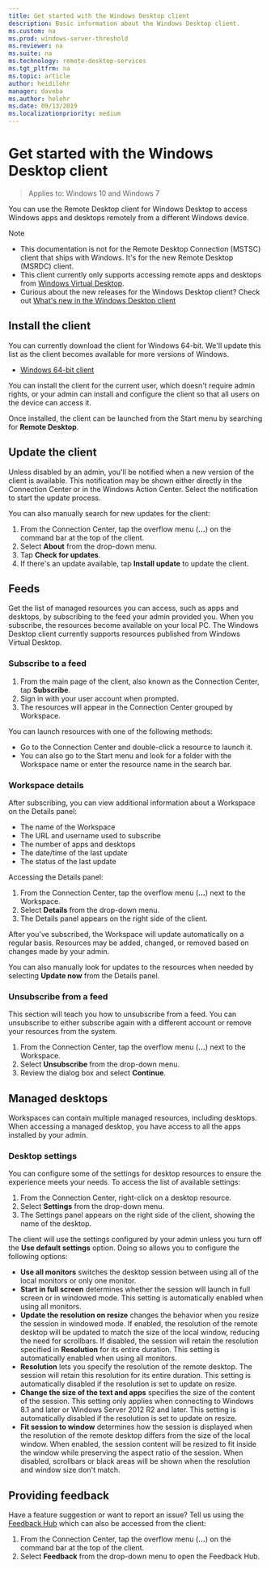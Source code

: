 ```yaml
---
title: Get started with the Windows Desktop client
description: Basic information about the Windows Desktop client.
ms.custom: na
ms.prod: windows-server-threshold
ms.reviewer: na
ms.suite: na
ms.technology: remote-desktop-services
ms.tgt_pltfrm: na
ms.topic: article
author: heidilohr
manager: daveba
ms.author: helohr
ms.date: 09/13/2019
ms.localizationpriority: medium
---
```

# Get started with the Windows Desktop client

>Applies to: Windows 10 and Windows 7

You can use the Remote Desktop client for Windows Desktop to access Windows apps and desktops remotely from a different Windows device.

> [!NOTE]
> - This documentation is not for the Remote Desktop Connection (MSTSC) client that ships with Windows. It's for the new Remote Desktop (MSRDC) client.
> - This client currently only supports accessing remote apps and desktops from [Windows Virtual Desktop](https://aka.ms/wvd).
> - Curious about the new releases for the Windows Desktop client? Check out [What's new in the Windows Desktop client](windowsdesktop-whatsnew.md)

## Install the client

You can currently download the client for Windows 64-bit. We'll update this list as the client becomes available for more versions of Windows.

- [Windows 64-bit client](https://go.microsoft.com/fwlink/?linkid=2068602)

You can install the client for the current user, which doesn't require admin rights, or your admin can install and configure the client so that all users on the device can access it.

Once installed, the client can be launched from the Start menu by searching for **Remote Desktop**.

## Update the client

Unless disabled by an admin, you'll be notified when a new version of the client is available. This notification may be shown either directly in the Connection Center or in the Windows Action Center. Select the notification to start the update process.

You can also manually search for new updates for the client:

1. From the Connection Center, tap the overflow menu (**...**) on the command bar at the top of the client.
2. Select **About** from the drop-down menu.
3. Tap **Check for updates**.
4. If there's an update available, tap **Install update** to update the client.

## Feeds

Get the list of managed resources you can access, such as apps and desktops, by subscribing to the feed your admin provided you. When you subscribe, the resources become available on your local PC. The Windows Desktop client currently supports resources published from Windows Virtual Desktop.

### Subscribe to a feed

1. From the main page of the client, also known as the Connection Center, tap **Subscribe**.
2. Sign in with your user account when prompted.
3. The resources will appear in the Connection Center grouped by Workspace.

You can launch resources with one of the following methods:

- Go to the Connection Center and double-click a resource to launch it.
- You can also go to the Start menu and look for a folder with the Workspace name or enter the resource name in the search bar.

### Workspace details

After subscribing, you can view additional information about a Workspace on the Details panel:

- The name of the Workspace
- The URL and username used to subscribe
- The number of apps and desktops
- The date/time of the last update
- The status of the last update

Accessing the Details panel:

1. From the Connection Center, tap the overflow menu (**...**) next to the Workspace.
2. Select **Details** from the drop-down menu.
3. The Details panel appears on the right side of the client.

After you've subscribed, the Workspace will update automatically on a regular basis. Resources may be added, changed, or removed based on changes made by your admin.

You can also manually look for updates to the resources when needed by selecting **Update now** from the Details panel.

### Unsubscribe from a feed

This section will teach you how to unsubscribe from a feed. You can unsubscribe to either subscribe again with a different account or remove your resources from the system.

1. From the Connection Center, tap the overflow menu (**...**) next to the Workspace.
2. Select **Unsubscribe** from the drop-down menu.
3. Review the dialog box and select **Continue**.

## Managed desktops

Workspaces can contain multiple managed resources, including desktops. When accessing a managed desktop, you have access to all the apps installed by your admin.

### Desktop settings

You can configure some of the settings for desktop resources to ensure the experience meets your needs. To access the list of available settings:

1. From the Connection Center, right-click on a desktop resource.
2. Select **Settings** from the drop-down menu.
3. The Settings panel appears on the right side of the client, showing the name of the desktop.

The client will use the settings configured by your admin unless you turn off the **Use default settings** option. Doing so allows you to configure the following options:

- **Use all monitors** switches the desktop session between using all of the local monitors or only one monitor.
- **Start in full screen** determines whether the session will launch in full screen or in windowed mode. This setting is automatically enabled when using all monitors.
- **Update the resolution on resize** changes the behavior when you resize the session in windowed mode. If enabled, the resolution of the remote desktop will be updated to match the size of the local window, reducing the need for scrollbars. If disabled, the session will retain the resolution specified in **Resolution** for its entire duration. This setting is automatically enabled when using all monitors.
- **Resolution** lets you specify the resolution of the remote desktop. The session will retain this resolution for its entire duration. This setting is automatically disabled if the resolution is set to update on resize.
- **Change the size of the text and apps** specifies the size of the content of the session. This setting only applies when connecting to Windows 8.1 and later or Windows Server 2012 R2 and later. This setting is automatically disabled if the resolution is set to update on resize.
- **Fit session to window** determines how the session is displayed when the resolution of the remote desktop differs from the size of the local window. When enabled, the session content will be resized to fit inside the window while preserving the aspect ratio of the session. When disabled, scrollbars or black areas will be shown when the resolution and window size don't match.

## Providing feedback

Have a feature suggestion or want to report an issue? Tell us using the [Feedback Hub](feedback-hub://?tabid=2&contextid=883) which can also be accessed from the client:

1. From the Connection Center, tap the overflow menu (**...**) on the command bar at the top of the client.
2. Select **Feedback** from the drop-down menu to open the Feedback Hub.
